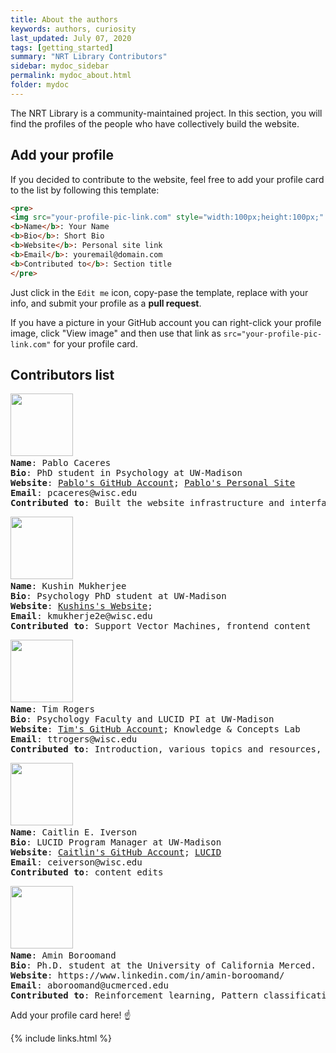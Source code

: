```yaml
---
title: About the authors
keywords: authors, curiosity
last_updated: July 07, 2020
tags: [getting_started]
summary: "NRT Library Contributors"
sidebar: mydoc_sidebar
permalink: mydoc_about.html
folder: mydoc
---
```


The NRT Library is a community-maintained project. In this section, you will find the profiles of the people who have collectively build the website.

## Add your profile 

If you decided to contribute to the website, feel free to add your profile card to the list by following this template: 

```html
<pre>
<img src="your-profile-pic-link.com" style="width:100px;height:100px;" /> 
<b>Name</b>: Your Name
<b>Bio</b>: Short Bio
<b>Website</b>: Personal site link
<b>Email</b>: youremail@domain.com
<b>Contributed to</b>: Section title
</pre>
```

Just click in the `Edit me` icon, copy-pase the template, replace with your info, and submit your profile as a **pull request**.

If you have a picture in your GitHub account you can right-click your profile image, click "View image" and then use that link as `src="your-profile-pic-link.com"` for your profile card.

## Contributors list

<pre>
<img src="https://avatars3.githubusercontent.com/u/35237403?" style="width:100px;height:100px;" /> 
<b>Name</b>: Pablo Caceres
<b>Bio</b>: PhD student in Psychology at UW-Madison
<b>Website</b>: <a href="https://github.com/pabloinsente">Pablo's GitHub Account</a>; <a href="https://pablocaceres.org/">Pablo's Personal Site</a>
<b>Email</b>: pcaceres@wisc.edu
<b>Contributed to</b>: Built the website infrastructure and interface. Intro, guides, table of contents, and general site content. Jupyter Notebooks, UNIX shell, Intro to Neural Networks, Convolutional Networks, Backpropagation, LSTM, Recurrent Nets.   
</pre>

<pre>
<img src="https://avatars2.githubusercontent.com/u/23156771?s" style="width:100px;height:100px;" /> 
<b>Name</b>: Kushin Mukherjee
<b>Bio</b>: Psychology PhD student at UW-Madison
<b>Website</b>: <a href="https://kushinm.github.io./">Kushins's Website</a>;
<b>Email</b>: kmukherje2e@wisc.edu
<b>Contributed to</b>: Support Vector Machines, frontend content
</pre>

<pre>
<img src="https://avatars3.githubusercontent.com/u/16246984?s" style="width:100px;height:100px;" /> 
<b>Name</b>: Tim Rogers
<b>Bio</b>: Psychology Faculty and LUCID PI at UW-Madison
<b>Website</b>: <a href="https://github.com/ttrogers">Tim's GitHub Account</a>; <a href="http://concepts.psych.wisc.edu/"></a>Knowledge & Concepts Lab
<b>Email</b>: ttrogers@wisc.edu
<b>Contributed to</b>: Introduction, various topics and resources, information architecture 
</pre>

<pre>
<img src="https://avatars3.githubusercontent.com/u/67299688?s" style="width:100px;height:100px;" /> 
<b>Name</b>: Caitlin E. Iverson
<b>Bio</b>: LUCID Program Manager at UW-Madison
<b>Website</b>: <a href="https://github.com/ceiverson">Caitlin's GitHub Account</a>; <a href="https://LUCID.wisc.edu/">LUCID</a>
<b>Email</b>: ceiverson@wisc.edu
<b>Contributed to</b>: content edits
</pre>

<pre>
<img src="https://avatars1.githubusercontent.com/u/25592787?s=460&u=d1da0b7613b2bdd58d286dd9b22a773949448ba7&v=4" style="width:100px;height:100px;" /> 
<b>Name</b>: Amin Boroomand
<b>Bio</b>: Ph.D. student at the University of California Merced. 
<b>Website</b>: https://www.linkedin.com/in/amin-boroomand/
<b>Email</b>: aboroomand@ucmerced.edu
<b>Contributed to</b>: Reinforcement learning, Pattern classification, Data reduction
</pre>



Add your profile card here! ☝️

{% include links.html %}
